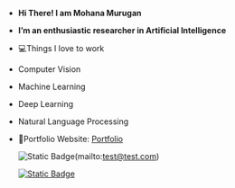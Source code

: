 -  **Hi There! I am Mohana Murugan**
-  **I’m an enthusiastic researcher in Artificial Intelligence**
- 💻Things I love to work
- Computer Vision
- Machine Learning
- Deep Learning
- Natural Language Processing
- 🎯Portfolio Website: [Portfolio]()

  ![Static Badge](https://img.shields.io/badge/mohanamurukan%40gmail.com-red?logo=gmail&logoColor=white)(mailto:test@test.com)
  
  
  [![Static Badge](https://img.shields.io/badge/mohanamurukan%40gmail.com-red?logo=gmail&logoColor=white)](mailto:test@test.com)

<!---
Mohana-AI/Mohana-AI is a ✨ special ✨ repository because its `README.md` (this file) appears on your GitHub profile.
You can click the Preview link to take a look at your changes.
--->
